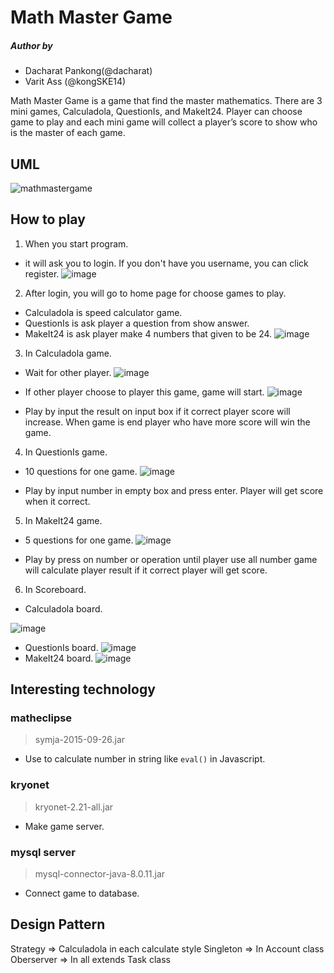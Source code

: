 # Math Master Game

##### Author by
- Dacharat Pankong(@dacharat)
- Varit Ass (@kongSKE14)

Math Master Game is a game that find the master mathematics. There are 3 mini games,
Calculadola, QuestionIs, and MakeIt24. Player can choose game  to play and each mini game will collect a player’s score to show who is the master of each game.

## UML

![mathmastergame](https://user-images.githubusercontent.com/25238368/39967724-407e77d4-56eb-11e8-961d-f7627272408f.png)

## How to play

1. When you start program.

- it will ask you to login. If you don't have you username, you can click register.
![image](https://user-images.githubusercontent.com/25238368/39966880-02d31b96-56dd-11e8-9642-8d75ce513758.png)

2. After login, you will go to home page for choose games to play.

- Calculadola is speed calculator game.
- QuestionIs is ask player a question from show answer.
- MakeIt24 is ask player make 4 numbers that given to be 24.
![image](https://user-images.githubusercontent.com/25238368/39966897-4f413c2e-56dd-11e8-9326-7b96b10ffd76.png)

3. In Calculadola game.

- Wait for other player.
![image](https://user-images.githubusercontent.com/25238368/39966941-dc008bf6-56dd-11e8-901b-779f7cb39172.png)

- If other player choose to player this game, game will start.
![image](https://user-images.githubusercontent.com/25238368/39966945-fdae29d4-56dd-11e8-858d-6a2fead1f454.png)

- Play by input the result on input box if it correct player score will increase. When game is end player who have more score will win the game.

4. In QuestionIs game.

- 10 questions for one game.
![image](https://user-images.githubusercontent.com/25238368/39967005-cd905db6-56de-11e8-898d-8a008e76c9e4.png)

- Play by input number in empty box and press enter. Player will get score when it correct.

5. In MakeIt24 game.
- 5 questions for one game.
![image](https://user-images.githubusercontent.com/25238368/39967069-9dcabbb6-56df-11e8-9ff0-6523288eec60.png)

- Play by press on number or operation until player use all number game will calculate player result if it correct player will get score.

6. In Scoreboard.

- Calculadola board.

![image](https://user-images.githubusercontent.com/25238368/39967121-550d0cfc-56e0-11e8-80c4-433d11b355ca.png)
- QuestionIs board.
![image](https://user-images.githubusercontent.com/25238368/39967134-736489dc-56e0-11e8-8f03-b3e2692f6d62.png)
- MakeIt24 board.
![image](https://user-images.githubusercontent.com/25238368/39967149-b4581be8-56e0-11e8-8741-54a5845a1303.png)

## Interesting technology
 ### matheclipse
 > symja-2015-09-26.jar
- Use to calculate number in string like ``eval()`` in Javascript.

### kryonet
> kryonet-2.21-all.jar

- Make game server.

### mysql server
> mysql-connector-java-8.0.11.jar

- Connect game to database.

## Design Pattern

 Strategy => Calculadola in each calculate style
 Singleton => In Account class
 Oberserver => In all extends Task class 
